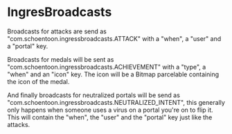 IngresBroadcasts
================

Broadcasts for attacks are send as "com.schoentoon.ingressbroadcasts.ATTACK" with a "when", a "user" and a "portal" key.

Broadcasts for medals will be sent as "com.schoentoon.ingressbroadcasts.ACHIEVEMENT" with a "type", a "when" and an "icon" key. The icon will be a Bitmap parcelable containing the icon of the medal.

And finally broadcasts for neutralized portals will be send as "com.schoentoon.ingressbroadcasts.NEUTRALIZED_INTENT", this generally only happens when someone uses a virus on a portal you're on to flip it. This will contain the "when", the "user" and the "portal" key just like the attacks.
